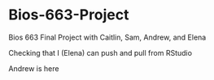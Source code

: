 # Bios-663-Project
Bios 663 Final Project with Caitlin, Sam, Andrew, and Elena

Checking that I (Elena) can push and pull from RStudio

Andrew is here